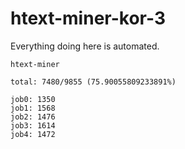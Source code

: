 # htext-miner-kor-3

Everything doing here is automated.

```
htext-miner

total: 7480/9855 (75.90055809233891%)

job0: 1350
job1: 1568
job2: 1476
job3: 1614
job4: 1472
```